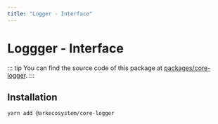 ```yaml
---
title: "Logger - Interface"
---
```


# Loggger - Interface

::: tip
You can find the source code of this package at [packages/core-logger](https://github.com/ArkEcosystem/core/tree/master/packages/core-logger).
:::

## Installation

```bash
yarn add @arkecosystem/core-logger
```
